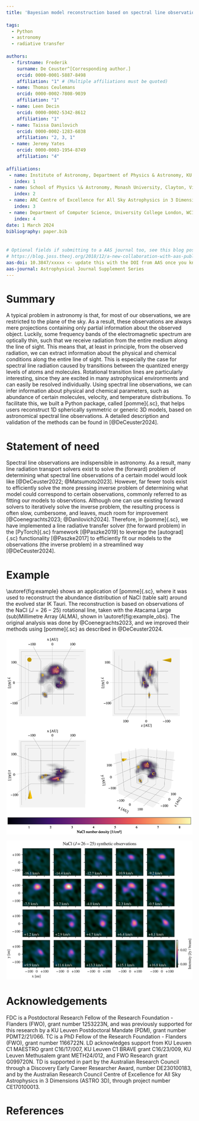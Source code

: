 ```yaml
---
title: 'Bayesian model reconstruction based on spectral line observations with pomme'

tags:
  - Python
  - astronomy
  - radiative transfer

authors:
  - firstname: Frederik
    surname: De Ceuster^[Corresponding author.]
    orcid: 0000-0001-5887-8498
    affiliation: "1" # (Multiple affiliations must be quoted)
  - name: Thomas Ceulemans
    orcid: 0000-0002-7808-9039
    affiliation: "1"
  - name: Leen Decin
    orcid: 0000-0002-5342-8612
    affiliation: "1"
  - name: Taissa Danilovich
    orcid: 0000-0002-1283-6038
    affiliation: "2, 3, 1"
  - name: Jeremy Yates
    orcid: 0000-0003-1954-8749
    affiliation: "4"

affiliations:
 - name: Institute of Astronomy, Department of Physics & Astronomy, KU Leuven, Celestijnenlaan 200D, 3001 Leuven, Belgium
   index: 1
 - name: School of Physics \& Astronomy, Monash University, Clayton, Victoria, Australia
   index: 2
 - name: ARC Centre of Excellence for All Sky Astrophysics in 3 Dimensions (ASTRO 3D), Clayton, Victoria, Australia
   index: 3
 - name: Department of Computer Science, University College London, WC1E 6EA, London, United Kingdom
   index: 4
date: 1 March 2024
bibliography: paper.bib


# Optional fields if submitting to a AAS journal too, see this blog post:
# https://blog.joss.theoj.org/2018/12/a-new-collaboration-with-aas-publishing
aas-doi: 10.3847/xxxxx <- update this with the DOI from AAS once you know it.
aas-journal: Astrophysical Journal Supplement Series
---
```



# Summary
A typical problem in astronomy is that, for most of our observations, we are restricted to the plane of the sky.
As a result, these observations are always mere projections containing only partial information about the observed object.
Luckily, some frequency bands of the electromagnetic spectrum are optically thin, such that we receive radiation from the entire medium along the line of sight.
This means that, at least in principle, from the observed radiation, we can extract information about the physical and chemical conditions along the entire line of sight.
This is especially the case for spectral line radiation caused by transitions between the quantized energy levels of atoms and molecules.
Rotational transition lines are particularly interesting, since they are excited in many astrophysical environments and can easily be resolved individually.
Using spectral line observations, we can infer information about physical and chemical parameters, such as abundance of certain molecules, velocity, and temperature distributions.
To facilitate this, we built a Python package, called [pomme]{.sc}, that helps users reconstruct 1D spherically symmetric or generic 3D models, based on astronomical spectral line observations.
A detailed description and validation of the methods can be found in [@DeCeuster2024].


# Statement of need
Spectral line observations are indispensible in astronomy.
As a result, many line radiation transport solvers exist to solve the (forward) problem of determining what spectral line observations of a certain model would look like [@DeCeuster2022; @Matsumoto2023].
However, far fewer tools exist to efficiently solve the more pressing inverse problem of determining what model could correspond to certain observations, commonly referred to as fitting our models to observtions.
Although one can use existing forward solvers to iteratively solve the inverse problem, the resulting process is often slow, cumbersome, and leaves, much room for improvement [@Coenegrachts2023; @Danilovich2024].
Therefore, in [pomme]{.sc}, we have implemented a line radiative transfer solver (the forward problem) in the [PyTorch]{.sc} framework [@Paszke2019] to leverage the [autograd]{.sc} functionality [@Paszke2017] to efficiently fit our models to the observations (the inverse problem) in a streamlined way [@DeCeuster2024].


# Example
\autoref{fig:example} shows an application of [pomme]{.sc}, where it was used to reconstruct the abundance distribution of NaCl (table salt) around the evolved star IK Tauri.
The reconstruction is based on observations of the NaCl ($J=26-25$) rotational line, taken with the Atacama Large (sub)Millimetre Array (ALMA), shown in \autoref{fig:example_obs}.
The original analysis was done by @Coenegrachts2023, and we improved their methods using [pomme]{.sc} as described in @DeCeuster2024.

![Reconstruction of the NaCl abundance distribution around the evolved star IK Tauri, created with [pomme]{.sc}. An interactive version of the figure is available in the [documentation](https://pomme.readthedocs.io/en/latest/_static/NaCl_reconstruction.html). \label{fig:example}](IKTau_NaCl.png)

![NaCl ($J=26-25$) rotational line observations, taken with the Atacama Large (sub)Millimetre Array (ALMA), used as input in [pomme]{.sc}. \label{fig:example_obs}](IKTau_NaCl_obs.png)


# Acknowledgements
FDC is a Postdoctoral Research Fellow of the Research Foundation - Flanders (FWO), grant number 1253223N, and was previously supported for this research by a KU Leuven Postdoctoral Mandate (PDM), grant number PDMT2/21/066.
TC is a PhD Fellow of the Research Foundation - Flanders (FWO), grant number 1166722N.
LD acknowledges support from KU Leuven C1 MAESTRO grant C16/17/007, KU Leuven C1 BRAVE grant C16/23/009, KU Leuven Methusalem grant METH24/012, and FWO Research grant G099720N.
TD is supported in part by the Australian Research Council through a Discovery Early Career Researcher Award, number DE230100183, and by the Australian Research Council Centre of Excellence for All Sky Astrophysics in 3 Dimensions (ASTRO 3D), through project number CE170100013.


# References
